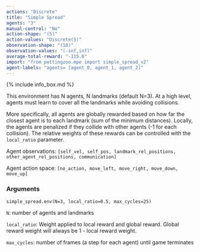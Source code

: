 ```yaml
---
actions: "Discrete"
title: "Simple Spread"
agents: "3"
manual-control: "No"
action-shape: "(5)"
action-values: "Discrete(5)"
observation-shape: "(18)"
observation-values: "(-inf,inf)"
average-total-reward: "-115.6"
import: "from pettingzoo.mpe import simple_spread_v2"
agent-labels: "agents= [agent_0, agent_1, agent_2]"
---
```


{% include info_box.md %}



This environment has N agents, N landmarks (default N=3). At a high level, agents must learn to cover all the landmarks while avoiding collisions.

More specifically, all agents are globally rewarded based on how far the closest agent is to each landmark (sum of the minimum distances). Locally, the agents are penalized if they collide with other agents (-1 for each collision). The relative weights of these rewards can be controlled with the `local_ratio` parameter.

Agent observations: `[self_vel, self_pos, landmark_rel_positions, other_agent_rel_positions, communication]`

Agent action space: `[no_action, move_left, move_right, move_down, move_up]`

### Arguments

```
simple_spread.env(N=3, local_ratio=0.5, max_cycles=25)
```



`N`:  number of agents and landmarks

`local_ratio`:  Weight applied to local reward and global reward. Global reward weight will always be 1 - local reward weight.

`max_cycles`:  number of frames (a step for each agent) until game terminates
